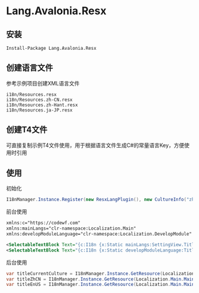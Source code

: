 # Lang.Avalonia.Resx

## 安装

```shell
Install-Package Lang.Avalonia.Resx
```

## 创建语言文件

参考示例项目创建XML语言文件

```shell
i18n/Resources.resx
i18n/Resources.zh-CN.resx
i18n/Resources.zh-Hant.resx
i18n/Resources.ja-JP.resx
```

## 创建T4文件

可直接复制示例T4文件使用，用于根据语言文件生成C#的常量语言Key，方便使用时引用

## 使用

初始化

```csharp
I18nManager.Instance.Register(new ResxLangPlugin(), new CultureInfo("zh-CN"), out _);
```

前台使用

```xml
xmlns:c="https://codewf.com"
xmlns:mainLangs="clr-namespace:Localization.Main"
xmlns:developModuleLanguage="clr-namespace:Localization.DevelopModule"

<SelectableTextBlock Text="{c:I18n {x:Static mainLangs:SettingView.Title}}" />
<SelectableTextBlock Text="{c:I18n {x:Static developModuleLanguage:Title2SlugView.Title}, CultureName=zh-CN}" 
```

后台使用

```csharp
var titleCurrentCulture = I18nManager.Instance.GetResource(Localization.Main.MainView.Title);
var titleZhCN = I18nManager.Instance.GetResource(Localization.Main.MainView.Title, "zh-CN");
var titleEnUS = I18nManager.Instance.GetResource(Localization.Main.MainView.Title, "en-US");
```